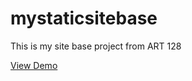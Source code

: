 # mystaticsitebase
This is my site base project from ART 128

[View Demo](https://johndoenma.github.io/mystaticsitebase/)
